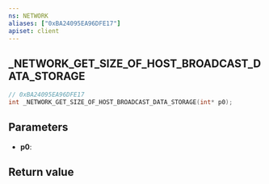 ```yaml
---
ns: NETWORK
aliases: ["0xBA24095EA96DFE17"]
apiset: client
---
```

## _NETWORK_GET_SIZE_OF_HOST_BROADCAST_DATA_STORAGE

```c
// 0xBA24095EA96DFE17
int _NETWORK_GET_SIZE_OF_HOST_BROADCAST_DATA_STORAGE(int* p0);
```


## Parameters
* **p0**:

## Return value

